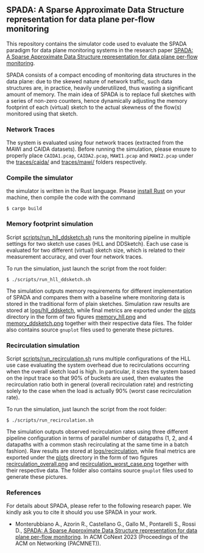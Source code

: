 ## SPADA: A Sparse Approximate Data Structure representation for data plane per-flow monitoring

This repository contains the simulator code used to evaluate the SPADA paradigm for data plane monitoring systems in the
research paper [SPADA: A Sparse Approximate Data Structure representation for data plane per-flow monitoring](https://dl.acm.org/doi/10.1145/3629149).

SPADA consists of a compact encoding of monitoring data structures in the data plane: due to the skewed nature of 
network traffic, such data structures are, in practice, heavily underutilized, thus wasting a significant amount of
memory. The main idea of SPADA is to replace full sketches with a series of non-zero counters, hence dynamically 
adjusting the memory footprint of each (virtual) sketch to the actual skewness of the flow(s) monitored using that 
sketch.

### Network Traces

The system is evaluated using four network traces (extracted from the MAWI and CAIDA datasets). Before running the 
simulation, please ensure to properly place ``CAIDA1.pcap``, ``CAIDA2.pcap``, ``MAWI1.pcap`` and ``MAWI2.pcap`` under 
the [traces/caida/]() and [traces/mawi/]() folders respectively.

### Compile the simulator

the simulator is written in the Rust language. Please [install Rust](https://www.rust-lang.org/tools/install)
on your machine, then compile the code with the command

```shell
$ cargo build
```

### Memory footprint simulation

Script [scripts/run_hll_ddsketch.sh](scripts/run_hll_ddsketch.sh) runs the monitoring pipeline in multiple settings for
two sketch use cases (HLL and DDSketch). Each use case is evaluated for two different (virtual) sketch size, which is 
related to their measurement accuracy, and over four network traces. 

To run the simulation, just launch the script from the root folder:

```shell
$ ./scripts/run_hll_ddsketch.sh
```

The simulation outputs memory requirements for different implementation of SPADA and compares them with a baseline where
monitoring data is stored in the traditional form of plain sketches. Simulation raw results are stored at 
[logs/hll_ddsketch](logs/hll_ddsketch), while final metrics are exported under the [plots](plots) directory in the form 
of two figures [memory_hll.png](plots/memory_hll.png) and [memory_ddsketch.png](plots/memory_ddsketch.png) together with
their respective data files. The folder also contains source ``gnuplot`` files used to generate these pictures.

### Recirculation simulation

Script [scripts/run_recirculation.sh](scripts/run_recirculation.sh) runs multiple configurations of the HLL use case 
evaluating the system overhead due to recirculations occurring when the overall sketch load is high. In particular, it 
sizes the system based on the input trace so that 90% of buckets are used, then evaluates the recirculation ratio both
in general (overall recirculation rate) and restricting solely to the case when the load is actually 90% (worst case 
recirculation rate). 

To run the simulation, just launch the script from the root folder:

```shell
$ ./scripts/run_recirculation.sh
```

The simulation outputs observed recirculation rates using three different pipeline configuration in terms of parallel
number of datapaths (1, 2, and 4 datapaths with a common stash recirculating at the same time in a batch fashion). 
Raw results are stored at [logs/recirculation](logs/recirculation), while final metrics are exported under the 
[plots](plots) directory in the form of two figures [recirculation_overall.png](plots/recirculation_overall.png) and 
[recirculation_worst_case.png](plots/recirculation_worst_case.png) together with their respective data. The folder
also contains source ``gnuplot`` files used to generate these pictures.


### References
For details about SPADA, please refer to the following research paper. We kindly ask you to cite it should you use SPADA 
in your work.
- Monterubbiano A., Azorin R., Castellano G., Gallo M., Pontarelli S., Rossi D., [SPADA: A Sparse Approximate Data 
Structure representation for data plane per-flow monitoring](https://dl.acm.org/doi/10.1145/3629149). In ACM CoNext 2023 (Proceedings of the ACM on Networking
(PACMNET)).
